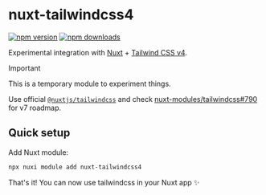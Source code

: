 # nuxt-tailwindcss4

<!-- automd:badges -->

[![npm version](https://flat.badgen.net/npm/v/nuxt-tailwindcss4)](https://npmjs.com/package/nuxt-tailwindcss4)
[![npm downloads](https://flat.badgen.net/npm/dm/nuxt-tailwindcss4)](https://npmjs.com/package/nuxt-tailwindcss4)

<!-- /automd -->

Experimental integration with [Nuxt](https://nuxt.com/) + [Tailwind CSS v4](https://tailwindcss.com/blog/tailwindcss-v4-alpha).

> [!IMPORTANT]
> This is a temporary module to experiment things.
>
> Use official [`@nuxtjs/tailwindcss`](https://tailwindcss.nuxtjs.org/) and check [nuxt-modules/tailwindcss#790](https://github.com/nuxt-modules/tailwindcss/issues/790) for v7 roadmap.

## Quick setup

Add Nuxt module:

```bash
npx nuxi module add nuxt-tailwindcss4
```

That's it! You can now use tailwindcss in your Nuxt app ✨
